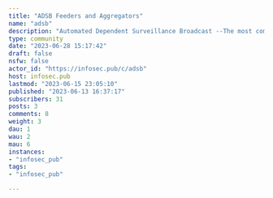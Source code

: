 ```yaml
---
title: "ADSB Feeders and Aggregators" 
name: "adsb"
description: "Automated Dependent Surveillance Broadcast --The most common way of tracking aircraft with simple radio receivers.This community is for discussion of the hardware and software needed to track the planes around you, how to feed that data to the aggregators, and many other topics around that."
type: community
date: "2023-06-28 15:17:42"
draft: false
nsfw: false
actor_id: "https://infosec.pub/c/adsb"
host: infosec.pub
lastmod: "2023-06-15 23:05:10"
published: "2023-06-13 16:37:17"
subscribers: 31
posts: 3
comments: 8
weight: 3
dau: 1
wau: 2
mau: 6
instances:
- "infosec_pub"
tags: 
- "infosec_pub"

---
```

